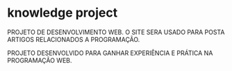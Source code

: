 # knowledge project
PROJETO DE DESENVOLVIMENTO WEB. O SITE SERA USADO PARA POSTA ARTIGOS RELACIONADOS A PROGRAMAÇÃO.

PROJETO DESENVOLVIDO PARA GANHAR EXPERIÊNCIA E PRÁTICA NA PROGRAMAÇÃO WEB.
